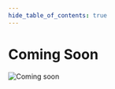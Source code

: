 ```yaml
---
hide_table_of_contents: true
---
```


# Coming Soon

![Coming soon](/img/coming_soon.png "Coming soon")
